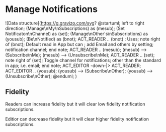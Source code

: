 # Manage Notifications

![Data structure](https://g.gravizo.com/svg?
@startuml;
left to right direction;
(Manage\nMy\nSubscriptions) as (mesub);
(Set Notificaton\nChannel) as (set);
(Manage\nOther's\nSubscriptions) as (yousub);
(Be\nNotified) as (bnot);
ACT_READER .. (bnot) : Uses;
note right of (bnot);
    Default read in App but can ;
    add Email and others by setting;
    notification channel;
end note;
ACT_READER .. (mesub);
(mesub) --> (Subscribe\nMe);
(mesub) --> (Unsubscribe\nMe);
ACT_READER .. (set);
note right of (set);
    Toggle channel for notifications;
    other than the standard in app;
    i.e. email;
end note;
ACT_EDITOR -down-|> ACT_READER;
ACT_EDITOR .. (yousub);
(yousub) --> (Subscribe\nOther);
(yousub) --> (Unsubscribe\nOther);
@enduml;
)


## Fidelity

Readers can increase fidelity but it will clear low fidelity notification subscriptions.

Editior can decrease fidelity but it will clear higher fidelity notification subscriptions.

